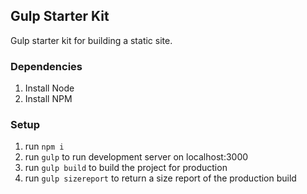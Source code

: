 ## Gulp Starter Kit
Gulp starter kit for building a static site.

### Dependencies
1. Install Node
2. Install NPM

### Setup
1. run `npm i`
2. run `gulp` to run development server on localhost:3000
3. run `gulp build` to build the project for production
4. run `gulp sizereport` to return a size report of the production build
